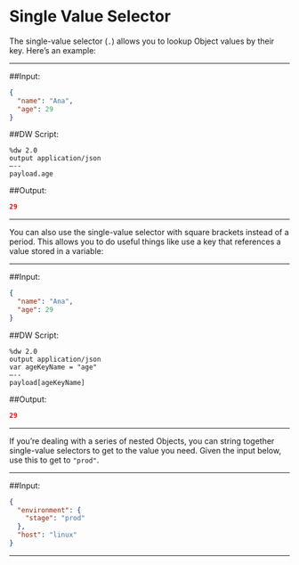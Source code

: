 # Single Value Selector

The single-value selector (`.`) allows you to lookup Object values by their key. Here’s an example:

---
##Input:
```json
{
  "name": "Ana",
  "age": 29
}
```
##DW Script:
```dw
%dw 2.0
output application/json
—--
payload.age
```
##Output:
```json
29
```
---

You can also use the single-value selector with square brackets instead of a period. This allows you to do useful things like use a key that references a value stored in a variable:

---
##Input:
```json
{
  "name": "Ana",
  "age": 29
}
```
##DW Script:
```dw
%dw 2.0
output application/json
var ageKeyName = "age"
—--
payload[ageKeyName]
```
##Output:
```json
29
```
---

If you’re dealing with a series of nested Objects, you can string together single-value selectors to get to the value you need. Given the input below, use this to get to `"prod"`.

---
##Input:
```json
{
  "environment": {
    "stage": "prod"
  },
  "host": "linux"
}
```
---

